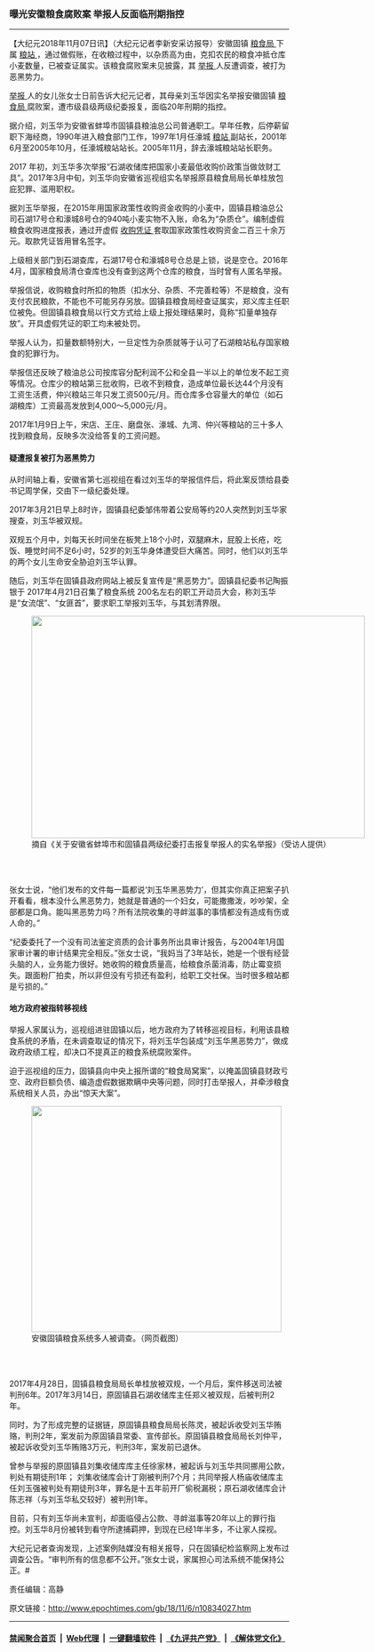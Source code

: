 ### 曝光安徽粮食腐败案 举报人反面临刑期指控
------------------------

<p>
 【大纪元2018年11月07日讯】（大纪元记者李新安采访报导）安徽固镇
 <a href="http://www.epochtimes.com/gb/tag/%E7%B2%AE%E9%A3%9F%E5%B1%80.html">
  粮食局
 </a>
 下属
 <a href="http://www.epochtimes.com/gb/tag/%E7%B2%AE%E7%AB%99.html">
  粮站
 </a>
 ，通过做假账，在收粮过程中，以杂质高为由，克扣农民的粮食冲抵仓库小麦数量，已被查证属实。该粮食腐败案未见披露，其
 <a href="http://www.epochtimes.com/gb/tag/%E4%B8%BE%E6%8A%A5.html">
  举报
 </a>
 人反遭调查，被打为恶黑势力。
</p>
<p>
 <a href="http://www.epochtimes.com/gb/tag/%E4%B8%BE%E6%8A%A5.html">
  举报
 </a>
 人的女儿张女士日前告诉大纪元记者，其母亲刘玉华因实名举报安徽固镇
 <a href="http://www.epochtimes.com/gb/tag/%E7%B2%AE%E9%A3%9F%E5%B1%80.html">
  粮食局
 </a>
 腐败案，遭市级县级两级纪委报复，面临20年刑期的指控。
</p>
<p>
 据介绍，刘玉华为安徽省蚌埠市固镇县粮油总公司普通职工。早年任教，后停薪留职下海经商，1990年进入粮食部门工作，1997年1月任濠城
 <a href="http://www.epochtimes.com/gb/tag/%E7%B2%AE%E7%AB%99.html">
  粮站
 </a>
 副站长，2001年6月至2005年10月，任濠城粮站站长。2005年11月，辞去濠城粮站站长职务。
</p>
<p>
 2017 年初，刘玉华多次举报“石湖收储库把国家小麦最低收购价政策当做敛财工具”。2017年3月中旬，刘玉华向安徽省巡视组实名举报原县粮食局局长单桂放包庇犯罪、滥用职权。
</p>
<p>
 据刘玉华举报，在2015年用国家政策性收购资金收购的小麦中，固镇县粮油总公司石湖17号仓和濠城8号仓的940吨小麦实物不入账，命名为“杂质仓”。编制虚假粮食收购进度报表，通过开虚假
 <a href="http://www.epochtimes.com/gb/tag/%E6%94%B6%E8%B4%AD%E5%87%AD%E8%AF%81.html">
  收购凭证
 </a>
 套取国家政策性收购资金二百三十余万元。取款凭证皆用冒名签字。
</p>
<p>
 上级相关部门到石湖查库，石湖17号仓和濠城8号仓总是上锁，说是空仓。2016年4月，国家粮食局清仓查库也没有查到这两个仓库的粮食，当时曾有人匿名举报。
</p>
<p>
 举报信说，收购粮食时所扣的物质（扣水分、杂质、不完善粒等）不是粮食，没有支付农民粮款，不能也不可能另存另放。固镇县粮食局经查证属实，郑义库主任职位被免。但固镇县粮食局以行文方式给上级上报处理结果时，竟称“扣量单独存放”。开具虚假凭证的职工均未被处罚。
</p>
<p>
 举报人认为，扣量数额特别大，一旦定性为杂质就等于认可了石湖粮站私存国家粮食的犯罪行为。
</p>
<p>
 举报信还反映了粮油总公司按库容分配利润不公和全县一半以上的单位发不起工资等情况。仓库少的粮站第三批收购，已收不到粮食，造成单位最长达44个月没有工资生活费，仲兴粮站三年只发工资500元/月。而仓库多仓容量大的单位（如石湖粮库）工资最高发放到4,000～5,000元/月。
</p>
<p>
 2017年1月9日上午，宋店、王庄、磨盘张、濠城、九湾、仲兴等粮站的三十多人找到粮食局，反映多次没给答复的工资问题。
</p>
<h4>
 疑遭报复被打为恶黑势力
</h4>
<p>
 从时间轴上看，安徽省第七巡视组在看过刘玉华的举报信件后，将此案反馈给县委书记周学保，交由下一级纪委处理。
</p>
<p>
 2017年3月21日早上8时许，固镇县纪委邹伟带着公安局等约20人突然到刘玉华家搜查，刘玉华被双规。
</p>
<p>
 双规五个月中，刘每天长时间坐在板凳上18个小时，双腿麻木，屁股上长疮，吃饭、睡觉时间不足6小时，52岁的刘玉华身体遭受巨大痛苦。同时，他们以刘玉华的两个女儿生命安全胁迫刘玉华认罪。
</p>
<p>
 随后，刘玉华在固镇县政府网站上被反复宣传是“黑恶势力”。固镇县纪委书记陶振银于 2017年4月21日召集了粮食系统 200名左右的职工开动员大会，称刘玉华是“女流氓”、“女匪首”，要求职工举报刘玉华，与其划清界限。
</p>
<figure class="wp-caption aligncenter" id="attachment_10834093" style="width: 600px">
 <a href="http://i.epochtimes.com/assets/uploads/2018/11/111_meitu_1.jpg">
  <img alt="" class="size-large wp-image-10834093" height="400" src="http://i.epochtimes.com/assets/uploads/2018/11/111_meitu_1-600x400.jpg" width="600"/>
 </a>
 <br/><figcaption class="wp-caption-text">
  摘自《关于安徽省蚌埠市和固镇县两级纪委打击报复举报人的实名举报》（受访人提供）
 </figcaption><br/>
</figure><br/>
<p>
 张女士说，“他们发布的文件每一篇都说‘刘玉华黑恶势力’，但其实你真正把案子扒开看看，根本没什么黑恶势力，她就是普通的一个妇女，可能撒撒泼，吵吵架，全部都是口角。能叫黑恶势力吗？所有法院收集的寻衅滋事的事情都没有造成有伤或人命的。”
</p>
<p>
 “纪委委托了一个没有司法鉴定资质的会计事务所出具审计报告，与2004年1月国家审计署的审计结果完全相反。”张女士说，“我妈当了3年站长，她是一个很有经营头脑的人，业务能力很好。她收购的粮食质量高，给粮食杀菌消毒，防止霉变损失。跟面粉厂拍卖，所以非但没有亏损还有盈利，给职工交社保。当时很多粮站都是亏损的。”
</p>
<h4>
 地方政府被指转移视线
</h4>
<p>
 举报人家属认为，巡视组进驻固镇以后，地方政府为了转移巡视目标，利用该县粮食系统的矛盾，在未调查取证的情况下，将刘玉华包装成“刘玉华黑恶势力”，做成政府政绩工程，却决口不提真正的粮食系统腐败案件。
</p>
<p>
 迫于巡视组的压力，固镇县向中央上报所谓的“粮食局窝案”，以掩盖固镇县财政亏空、政府巨额负债、编造虚假数据欺瞒中央等问题，同时打击举报人，并牵涉粮食系统相关人员，办出“惊天大案”。
</p>
<figure class="wp-caption aligncenter" id="attachment_10834096" style="width: 450px">
 <a href="http://i.epochtimes.com/assets/uploads/2018/11/222_meitu_2.jpg">
  <img alt="" class="wp-image-10834096 size-medium" height="407" src="http://i.epochtimes.com/assets/uploads/2018/11/222_meitu_2-450x407.jpg" width="450"/>
 </a>
 <br/><figcaption class="wp-caption-text">
  安徽固镇粮食系统多人被调查。（网页截图）
 </figcaption><br/>
</figure><br/>
<p>
 2017年4月28日，固镇县粮食局局长单桂放被双规，一个月后，案件移送司法被判刑6年。2017年3月14日，原固镇县石湖收储库主任郑义被双规，后被判刑2年。
</p>
<p>
 同时，为了形成完整的证据链，原固镇县粮食局局长陈灵，被起诉收受刘玉华贿赂，判刑2年，案发前为原固镇县常委、宣传部长。原固镇县粮食局局长刘仲平，被起诉收受刘玉华贿赂3万元，判刑3年，案发前已退休。
</p>
<p>
 曾参与举报的原固镇县刘集收储库库主任徐家林，被起诉与刘玉华共同挪用公款，判处有期徒刑1年； 刘集收储库会计丁刚被判刑7个月；共同举报人杨庙收储库主任刘玉强被判处有期徒刑3年，罪名是十五年前开厂偷税漏税；原石湖收储库会计陈志祥（与刘玉华私交较好）被判刑1年。
</p>
<p>
 目前，只有刘玉华尚未宣判，却面临侵占公款、寻衅滋事等20年以上的罪行指控。刘玉华8月份被转到看守所逮捕羁押，到现在已经1年半多，不让家人探视。
</p>
<p>
 大纪元记者查询发现，上述案例陆媒没有相关报导，只在固镇纪检监察网上发布过调查公告。“审判所有的信息都不公开。”张女士说，家属担心司法系统不能保持公正。#
</p>
<p>
 责任编辑：高静
</p>

原文链接：http://www.epochtimes.com/gb/18/11/6/n10834027.htm


------------------------
#### [禁闻聚合首页](https://github.com/gfw-breaker/banned-news/blob/master/README.md) &nbsp;|&nbsp; [Web代理](https://github.com/gfw-breaker/open-proxy/blob/master/README.md) &nbsp;|&nbsp; [一键翻墙软件](https://github.com/gfw-breaker/nogfw/blob/master/README.md) &nbsp;|&nbsp; [《九评共产党》](https://github.com/gfw-breaker/9ping.md/blob/master/README.md#九评之一评共产党是什么) &nbsp;|&nbsp; [《解体党文化》](https://github.com/gfw-breaker/jtdwh.md/blob/master/README.md#绪论)